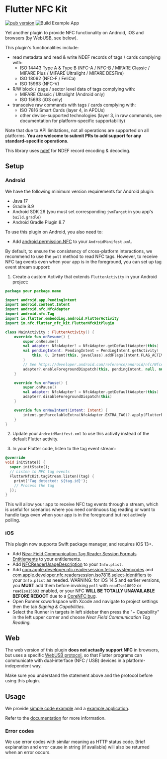 # Flutter NFC Kit

[![pub version](https://img.shields.io/pub/v/flutter_nfc_kit)](https://pub.dev/packages/flutter_nfc_kit)
![Build Example App](https://github.com/nfcim/flutter_nfc_kit/workflows/Build%20Example%20App/badge.svg)

Yet another plugin to provide NFC functionality on Android, iOS and browsers (by WebUSB, see below).

This plugin's functionalities include:

* read metadata and read & write NDEF records of tags / cards complying with:
  * ISO 14443 Type A & Type B (NFC-A / NFC-B / MIFARE Classic / MIFARE Plus / MIFARE Ultralight / MIFARE DESFire)
  * ISO 18092 (NFC-F / FeliCa)
  * ISO 15963 (NFC-V)
* R/W block / page / sector level data of tags complying with:
  * MIFARE Classic / Ultralight (Android only)
  * ISO 15693 (iOS only)
* transceive raw commands with tags / cards complying with:
  * ISO 7816 Smart Cards (layer 4, in APDUs)
  * other device-supported technologies (layer 3, in raw commands, see documentation for platform-specific supportability)

Note that due to API limitations, not all operations are supported on all platforms.
**You are welcome to submit PRs to add support for any standard-specific operations.**

This library uses [ndef](https://pub.dev/packages/ndef) for NDEF record encoding & decoding.

## Setup

### Android

We have the following minimum version requirements for Android plugin:

* Java 17
* Gradle 8.9
* Android SDK 26 (you must set corresponding `jvmTarget` in you app's `build.gradle`)
* Android Gradle Plugin 8.7

To use this plugin on Android, you also need to:

* Add [android.permission.NFC](https://developer.android.com/reference/android/Manifest.permission.html#NFC) to your `AndroidManifest.xml`.

By default, to ensure the consistency of cross-platform interactions, we recommend to use the `poll` method to read NFC tags. However, to receive NFC tag events even when your app is in the foreground, you can set up tag event stream support:

1. Create a custom Activity that extends `FlutterActivity` in your Android project:

```kotlin
package your.package.name

import android.app.PendingIntent
import android.content.Intent
import android.nfc.NfcAdapter
import android.nfc.Tag
import io.flutter.embedding.android.FlutterActivity
import im.nfc.flutter_nfc_kit.FlutterNfcKitPlugin

class MainActivity : FlutterActivity() {
    override fun onResume() {
        super.onResume()
        val adapter: NfcAdapter? = NfcAdapter.getDefaultAdapter(this)
        val pendingIntent: PendingIntent = PendingIntent.getActivity(
            this, 0, Intent(this, javaClass).addFlags(Intent.FLAG_ACTIVITY_SINGLE_TOP), PendingIntent.FLAG_MUTABLE
        )
        // See https://developer.android.com/reference/android/nfc/NfcAdapter#enableForegroundDispatch(android.app.Activity,%20android.app.PendingIntent,%20android.content.IntentFilter[],%20java.lang.String[][]) for details 
        adapter?.enableForegroundDispatch(this, pendingIntent, null, null)
    }

    override fun onPause() {
        super.onPause()
        val adapter: NfcAdapter? = NfcAdapter.getDefaultAdapter(this)
        adapter?.disableForegroundDispatch(this)
    }

    override fun onNewIntent(intent: Intent) {
        intent.getParcelableExtra(NfcAdapter.EXTRA_TAG)?.apply(FlutterNfcKitPlugin::handleTag)
    }
}
```

2. Update your `AndroidManifest.xml` to use this activity instead of the default Flutter activity.

3. In your Flutter code, listen to the tag event stream:

```dart
@override
void initState() {
  super.initState();
  // Listen to NFC tag events
  FlutterNfcKit.tagStream.listen((tag) {
    print('Tag detected: ${tag.id}');
    // Process the tag
  });
}
```

This will allow your app to receive NFC tag events through a stream, which is useful for scenarios where you need continuous tag reading or want to handle tags even when your app is in the foreground but not actively polling.

### iOS

This plugin now supports Swift package manager, and requires iOS 13+.

* Add [Near Field Communication Tag Reader Session Formats Entitlements](https://developer.apple.com/documentation/bundleresources/entitlements/com_apple_developer_nfc_readersession_formats) to your entitlements.
* Add [NFCReaderUsageDescription](https://developer.apple.com/documentation/bundleresources/information_property_list/nfcreaderusagedescription) to your `Info.plist`.
* Add [com.apple.developer.nfc.readersession.felica.systemcodes](https://developer.apple.com/documentation/bundleresources/information_property_list/systemcodes) and [com.apple.developer.nfc.readersession.iso7816.select-identifiers](https://developer.apple.com/documentation/bundleresources/information_property_list/select-identifiers) to your `Info.plist` as needed. WARNING: for iOS 14.5 and earlier versions, you **MUST** add them before invoking `poll` with `readIso18092` or `readIso15693` enabled, or your NFC **WILL BE TOTALLY UNAVAILABLE BEFORE REBOOT** due to a [CoreNFC bug](https://github.com/nfcim/flutter_nfc_kit/issues/23).
* Open Runner.xcworkspace with Xcode and navigate to project settings then the tab _Signing & Capabilities._
* Select the Runner in targets in left sidebar then press the "+ Capability" in the left upper corner and choose _Near Field Communication Tag Reading._

## Web

The web version of this plugin **does not actually support NFC** in browsers, but uses a specific [WebUSB protocol](https://github.com/nfcim/flutter_nfc_kit/blob/master/WebUSB.md), so that Flutter programs can communicate with dual-interface (NFC / USB) devices in a platform-independent way.

Make sure you understand the statement above and the protocol before using this plugin.

## Usage

We provide [simple code example](example/example.md) and a [example application](example/lib).

Refer to the [documentation](https://pub.dev/documentation/flutter_nfc_kit/) for more information.

### Error codes

We use error codes with similar meaning as HTTP status code. Brief explanation and error cause in string (if available) will also be returned when an error occurs.
